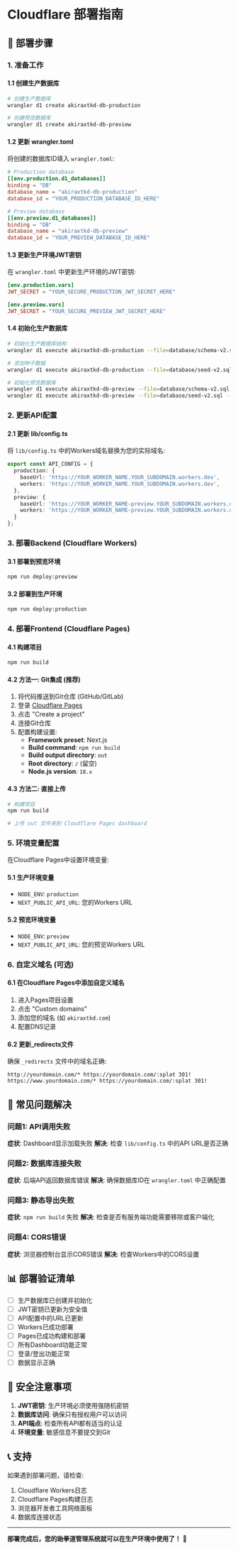 # Cloudflare 部署指南

## 🚀 部署步骤

### 1. 准备工作

#### 1.1 创建生产数据库
```bash
# 创建生产数据库
wrangler d1 create akiraxtkd-db-production

# 创建预览数据库
wrangler d1 create akiraxtkd-db-preview
```

#### 1.2 更新 wrangler.toml
将创建的数据库ID填入 `wrangler.toml`:

```toml
# Production database
[[env.production.d1_databases]]
binding = "DB"
database_name = "akiraxtkd-db-production"
database_id = "YOUR_PRODUCTION_DATABASE_ID_HERE"

# Preview database
[[env.preview.d1_databases]]
binding = "DB"
database_name = "akiraxtkd-db-preview"
database_id = "YOUR_PREVIEW_DATABASE_ID_HERE"
```

#### 1.3 更新生产环境JWT密钥
在 `wrangler.toml` 中更新生产环境的JWT密钥:

```toml
[env.production.vars]
JWT_SECRET = "YOUR_SECURE_PRODUCTION_JWT_SECRET_HERE"

[env.preview.vars]
JWT_SECRET = "YOUR_SECURE_PREVIEW_JWT_SECRET_HERE"
```

#### 1.4 初始化生产数据库
```bash
# 初始化生产数据库结构
wrangler d1 execute akiraxtkd-db-production --file=database/schema-v2.sql --env production

# 添加种子数据
wrangler d1 execute akiraxtkd-db-production --file=database/seed-v2.sql --env production

# 初始化预览数据库
wrangler d1 execute akiraxtkd-db-preview --file=database/schema-v2.sql --env preview
wrangler d1 execute akiraxtkd-db-preview --file=database/seed-v2.sql --env preview
```

### 2. 更新API配置

#### 2.1 更新 lib/config.ts
将 `lib/config.ts` 中的Workers域名替换为您的实际域名:

```typescript
export const API_CONFIG = {
  production: {
    baseUrl: 'https://YOUR_WORKER_NAME.YOUR_SUBDOMAIN.workers.dev',
    workers: 'https://YOUR_WORKER_NAME.YOUR_SUBDOMAIN.workers.dev',
  },
  preview: {
    baseUrl: 'https://YOUR_WORKER_NAME-preview.YOUR_SUBDOMAIN.workers.dev',
    workers: 'https://YOUR_WORKER_NAME-preview.YOUR_SUBDOMAIN.workers.dev',
  }
};
```

### 3. 部署Backend (Cloudflare Workers)

#### 3.1 部署到预览环境
```bash
npm run deploy:preview
```

#### 3.2 部署到生产环境
```bash
npm run deploy:production
```

### 4. 部署Frontend (Cloudflare Pages)

#### 4.1 构建项目
```bash
npm run build
```

#### 4.2 方法一: Git集成 (推荐)
1. 将代码推送到Git仓库 (GitHub/GitLab)
2. 登录 [Cloudflare Pages](https://pages.cloudflare.com/)
3. 点击 "Create a project"
4. 连接Git仓库
5. 配置构建设置:
   - **Framework preset**: Next.js
   - **Build command**: `npm run build`
   - **Build output directory**: `out`
   - **Root directory**: `/` (留空)
   - **Node.js version**: `18.x`

#### 4.3 方法二: 直接上传
```bash
# 构建项目
npm run build

# 上传 out 文件夹到 Cloudflare Pages dashboard
```

### 5. 环境变量配置

在Cloudflare Pages中设置环境变量:

#### 5.1 生产环境变量
- `NODE_ENV`: `production`
- `NEXT_PUBLIC_API_URL`: 您的Workers URL

#### 5.2 预览环境变量
- `NODE_ENV`: `preview`
- `NEXT_PUBLIC_API_URL`: 您的预览Workers URL

### 6. 自定义域名 (可选)

#### 6.1 在Cloudflare Pages中添加自定义域名
1. 进入Pages项目设置
2. 点击 "Custom domains"
3. 添加您的域名 (如 `akiraxtkd.com`)
4. 配置DNS记录

#### 6.2 更新_redirects文件
确保 `_redirects` 文件中的域名正确:
```
http://yourdomain.com/* https://yourdomain.com/:splat 301!
https://www.yourdomain.com/* https://yourdomain.com/:splat 301!
```

## 🔧 常见问题解决

### 问题1: API调用失败
**症状**: Dashboard显示加载失败
**解决**: 检查 `lib/config.ts` 中的API URL是否正确

### 问题2: 数据库连接失败
**症状**: 后端API返回数据库错误
**解决**: 确保数据库ID在 `wrangler.toml` 中正确配置

### 问题3: 静态导出失败
**症状**: `npm run build` 失败
**解决**: 检查是否有服务端功能需要移除或客户端化

### 问题4: CORS错误
**症状**: 浏览器控制台显示CORS错误
**解决**: 检查Workers中的CORS设置

## 📊 部署验证清单

- [ ] 生产数据库已创建并初始化
- [ ] JWT密钥已更新为安全值
- [ ] API配置中的URL已更新
- [ ] Workers已成功部署
- [ ] Pages已成功构建和部署
- [ ] 所有Dashboard功能正常
- [ ] 登录/登出功能正常
- [ ] 数据显示正确

## 🚨 安全注意事项

1. **JWT密钥**: 生产环境必须使用强随机密钥
2. **数据库访问**: 确保只有授权用户可以访问
3. **API端点**: 检查所有API都有适当的认证
4. **环境变量**: 敏感信息不要提交到Git

## 📞 支持

如果遇到部署问题，请检查:
1. Cloudflare Workers日志
2. Cloudflare Pages构建日志
3. 浏览器开发者工具网络面板
4. 数据库连接状态

---

**部署完成后，您的跆拳道管理系统就可以在生产环境中使用了！** 🎉
